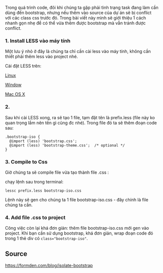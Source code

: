 Trong quá  trình code, đôi khi chúng ta gặp phải tình trạng task đang làm cần dùng đến bootstrap, nhưng nếu thêm vào source của dự án sẽ bị conflict với các class css trước đó. Trong bài viết này mình sẽ giới thiệu 1 cách nhanh gọn nhẹ để có thể vừa thêm được bootstrap mà vẫn tránh được conflict.

### 1. Install LESS vào máy tính
Một lưu ý nhỏ ở đây là chúng ta chỉ cần cài less vào máy tính, không cần thiết phải thêm less vào project nhé.
 
Cài đặt LESS trên:

[Linux](http://lesscss.org/usage/#command-line-usage)

[Window](https://github.com/duncansmart/less.js-windows)

[Mac OS X](https://outlast.hu/install-less-compiler-on-mac-os-x/)

### 2.
Sau khi cài LESS xong, ra sẽ tạo 1 file, tạm đặt tên là prefix.less (file này ko quan trọng lắm nên tên gì cũng đc nhé).
Trong file đó ta sẽ thêm đoạn code sau:

```
.bootstrap-iso {
  @import (less) 'bootstrap.css';
  @import (less) 'bootstrap-theme.css';  /* optional */
}
```

### 3. Compile to Css

Giờ chúng ta sẽ compile file vừa tạo thành file .css :

chạy lệnh sau trong terminal:

```
lessc prefix.less bootstrap-iso.css
```
Lệnh này sẽ gen cho chúng ta 1 file bootstrap-iso.css - đây chính là file chúng ta cần.
### 4. Add file .css to project
Công việc còn lại khá đơn giản: thêm file bootstrap-iso.css mới gen vào project.
Khi bạn cần sử dụng bootstrap, khá đơn giản, wrap đoạn code đó trong 1 thẻ div có ```class="bootstrap-iso"```.

## Source
https://formden.com/blog/isolate-bootstrap